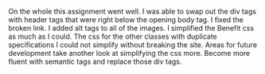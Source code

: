 On the whole this assignment went well.
I was able to swap out the div tags with header tags that were right below the opening body tag. 
I fixed the broken link. 
I added alt tags to all of the images.
I simplified the Benefit css as much as I could. 
The css for the other classes with duplicate specifications I could not simplify without breaking the site.
Areas for future development take another look at simplifying the css more. 
Become more fluent with semantic tags and replace those div tags.
